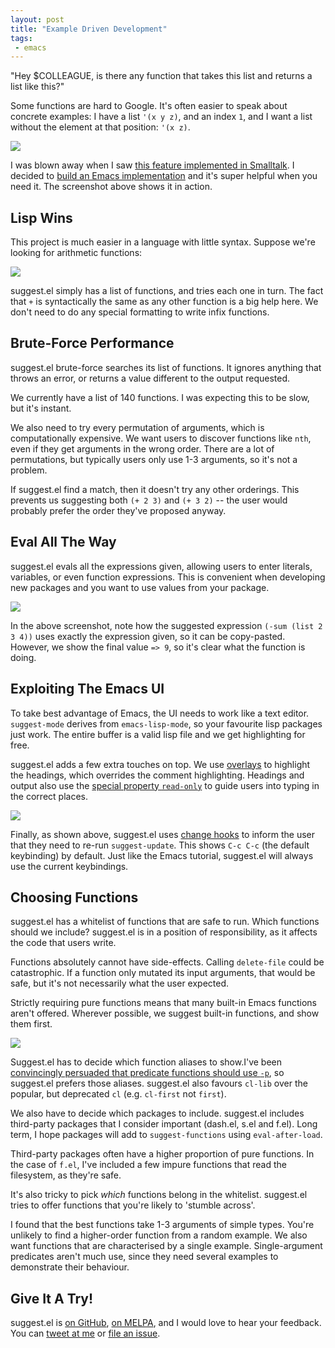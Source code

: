```yaml
--- 
layout: post
title: "Example Driven Development"
tags:
 - emacs
---
```


"Hey $COLLEAGUE, is there any function that takes this list and returns a
list like this?"

Some functions are hard to Google. It's often easier to speak about
concrete examples: I have a list `'(x y z)`, and an index `1`,
and I want a list without the element at that position: `'(x z)`.

<img src="/assets/suggest_el.png">

I was blown away when I saw
[this feature implemented in Smalltalk](https://www.youtube.com/watch?v=HOuZyOKa91o#t=5m05s). I
decided to
[build an Emacs implementation](https://github.com/Wilfred/suggest.el)
and it's super helpful when you need it. The screenshot above shows it
in action.

## Lisp Wins

This project is much easier in a language with little syntax. Suppose
we're looking for arithmetic functions:

<img src="/assets/suggest_numeric.png">

suggest.el simply has a list of functions, and tries each one in
turn. The fact that `+` is syntactically the same as any other
function is a big help here. We don't need to do any special
formatting to write infix functions.

## Brute-Force Performance

suggest.el brute-force searches its list of functions. It ignores
anything that throws an error, or returns a value different to the
output requested.

We currently have a list of 140 functions. I was expecting this to be
slow, but it's instant.

We also need to try every permutation of arguments, which is
computationally expensive. We want users to discover functions like
`nth`, even if they get arguments in the wrong order. There are a lot
of permutations, but typically users only use 1-3 arguments, so it's
not a problem.

If suggest.el find a match, then it doesn't try any other
orderings. This prevents us suggesting both `(+ 2 3)` and `(+ 3 2)` --
the user would probably prefer the order they've proposed anyway.

## Eval All The Way

suggest.el evals all the expressions given, allowing users to enter
literals, variables, or even function expressions. This is convenient
when developing new packages and you want to use values from your
package.

<img src="/assets/suggest_eval.png">

In the above screenshot, note how the suggested expression `(-sum
(list 2 3 4))` uses exactly the expression given, so it can be
copy-pasted. However, we show the final value `=> 9`, so it's clear
what the function is doing.

## Exploiting The Emacs UI

To take best advantage of Emacs, the UI needs to work like a text
editor. `suggest-mode` derives from `emacs-lisp-mode`, so your
favourite lisp packages just work. The entire buffer is a valid lisp
file and we get highlighting for free.

suggest.el adds a few extra touches on top. We use
[overlays](https://www.gnu.org/software/emacs/manual/html_node/elisp/Overlays.html)
to highlight the headings, which overrides the comment
highlighting. Headings and output also use the
[special property `read-only`](https://www.gnu.org/software/emacs/manual/html_node/elisp/Special-Properties.html#Special-Properties)
to guide users into typing in the correct places.

<img src="/assets/suggest_hook.gif">

Finally, as shown above, suggest.el uses
[change hooks](https://www.gnu.org/software/emacs/manual/html_node/elisp/Change-Hooks.html)
to inform the user that they need to re-run `suggest-update`. This
shows `C-c C-c` (the default keybinding) by default. Just like the
Emacs tutorial, suggest.el will always use the current keybindings.

## Choosing Functions

suggest.el has a whitelist of functions that are safe to run. Which
functions should we include? suggest.el is in a position of
responsibility, as it affects the code that users write.

Functions absolutely cannot have side-effects. Calling `delete-file`
could be catastrophic. If a function only mutated its input arguments,
that would be safe, but it's not necessarily what the user expected.

Strictly requiring pure functions means that many built-in Emacs
functions aren't offered. Wherever possible, we suggest built-in
functions, and show them first.

<img src="/assets/suggest_aliases.png">

Suggest.el has to decide which function aliases to show.I've been
[convincingly persuaded that predicate functions should use `-p`](https://github.com/bbatsov/projectile/pull/291#issuecomment-38379199),
so suggest.el prefers those aliases. suggest.el also favours `cl-lib`
over the popular, but deprecated `cl` (e.g. `cl-first` not `first`).

We also have to decide which packages to include. suggest.el includes
third-party packages that I consider important (dash.el, s.el and
f.el). Long term, I hope packages will add to `suggest-functions`
using `eval-after-load`.

Third-party packages often have a higher proportion of pure
functions. In the case of `f.el`, I've included a few impure functions
that read the filesystem, as they're safe.

It's also tricky to pick *which* functions belong in the
whitelist. suggest.el tries to offer functions that you're likely to
'stumble across'.

I found that the best functions take 1-3 arguments of simple
types. You're unlikely to find a higher-order function from a random
example. We also want functions that are characterised by a single
example. Single-argument predicates aren't much use, since they need
several examples to demonstrate their behaviour.

## Give It A Try!

suggest.el is [on GitHub](https://github.com/Wilfred/suggest.el),
[on MELPA](http://melpa.org/#/suggest), and I would love to hear your
feedback. You can
[tweet at me](https://twitter.com/_wilfredh) or
[file an issue](https://github.com/Wilfred/suggest.el/issues/new).
